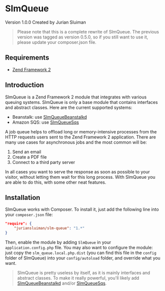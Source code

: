 SlmQueue
========
Version 1.0.0 Created by Jurian Sluiman

> Please note that this is a complete rewrite of SlmQueue. The previous version was tagged as version 0.5.0, so if you still
> want to use it, please update your composer.json file.


Requirements
------------
* [Zend Framework 2](https://github.com/zendframework/zf2)


Introduction
------------

SlmQueue is a Zend Framework 2 module that integrates with various queuing systems. SlmQueue is only a base module that
contains interfaces and abstract classes. Here are the current supported systems:

* Beanstalk: use [SlmQueueBeanstalkd](https://github.com/juriansluiman/SlmQueueBeanstalkd)
* Amazon SQS: use [SlmQueueSqs](https://github.com/juriansluiman/SlmQueueSqs)

A job queue helps to offload long or memory-intensive processes from the HTTP requests users sent to the Zend Framework 2
application. There are many use cases for asynchronous jobs and the most common will be:

1. Send an email
2. Create a PDF file
3. Connect to a third party server

In all cases you want to serve the response as soon as possible to your visitor, without letting them wait for this
long process. With SlmQueue you are able to do this, with some other neat features.


Installation
------------

SlmQueue works with Composer. To install it, just add the following line into your `composer.json` file:

```json
"require": {
	"juriansluiman/slm-queue": "1.*"
}
```

Then, enable the module by adding `SlmQueue` in your `application.config.php` file. You may also want to configure
the module: just copy the `slm_queue.local.php.dist` (you can find this file in the `config` folder of SlmQueue) into
your `config/autoload` folder, and override what you want.

> SlmQueue is pretty useless by itself, as it is mainly interfaces and abstract classes. To make it really powerful,
you'll likely add [SlmQueueBeanstalkd](https://github.com/juriansluiman/SlmQueueBeanstalkd) and/or [SlmQueueSqs](https://github.com/juriansluiman/SlmQueueSqs).
